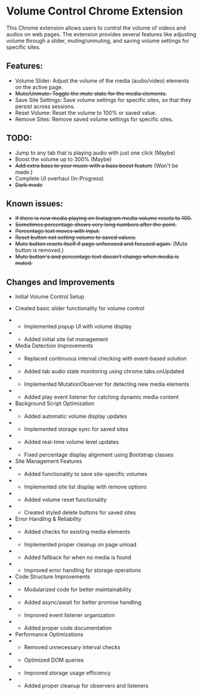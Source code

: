 # Volume Control Chrome Extension
This Chrome extension allows users to control the volume of videos and audios on web pages. The extension provides several features like adjusting volume through a slider, muting/unmuting, and saving volume settings for specific sites.

## Features:
+ Volume Slider: Adjust the volume of the media (audio/video) elements on the active page.
+ ~~Mute/Unmute: Toggle the mute state for the media elements.~~
+ Save Site Settings: Save volume settings for specific sites, so that they persist across sessions.
+ Reset Volume: Reset the volume to 100% or saved value.
+ Remove Sites: Remove saved volume settings for specific sites.

## TODO:
+ Jump to any tab that is playing audio with just one click (Maybe)
+ Boost the volume up to 300% (Maybe)
+ ~~Add extra bass to your music with a bass boost feature~~ (Won't be made.)
+ Complete UI overhaul (In-Progress)
+ ~~Dark mode~~

## Known issues:
+ ~~If there is new media playing on Instagram media volume resets to 100.~~
+ ~~Sometimes percentage shows very long numbers after the point.~~
+ ~~Percentage text moves with input.~~
+ ~~Reset button not setting volume to saved values.~~
+ ~~Mute button resets itself if page unfocused and focused again.~~ (Mute button is removed.)
+ ~~Mute button's and percentage text doesn't change when media is muted.~~

## Changes and Improvements
+ Initial Volume Control Setup
 - Created basic slider functionality for volume control
+ + Implemented popup UI with volume display
+ + Added initial site list management
+ Media Detection Improvements
+ + Replaced continuous interval checking with event-based solution
+ + Added tab audio state monitoring using chrome.tabs.onUpdated
+ + Implemented MutationObserver for detecting new media elements
+ + Added play event listener for catching dynamic media content
+ Background Script Optimization
+ + Added automatic volume display updates
+ + Implemented storage sync for saved sites
+ + Added real-time volume level updates
+ + Fixed percentage display alignment using Bootstrap classes
+ Site Management Features
+ + Added functionality to save site-specific volumes
+ + Implemented site list display with remove options
+ + Added volume reset functionality
+ + Created styled delete buttons for saved sites
+ Error Handling & Reliability
+ + Added checks for existing media elements
+ + Implemented proper cleanup on page unload
+ + Added fallback for when no media is found
+ + Improved error handling for storage operations
+ Code Structure Improvements
+ + Modularized code for better maintainability
+ + Added async/await for better promise handling
+ + Improved event listener organization
+ + Added proper code documentation
+ Performance Optimizations
+ + Removed unnecessary interval checks
+ + Optimized DOM queries
+ + Improved storage usage efficiency
+ + Added proper cleanup for observers and listeners